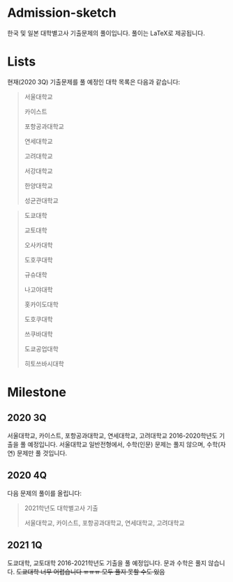# Admission-sketch


한국 및 일본 대학별고사 기출문제의 풀이입니다. 풀이는 LaTeX로 제공됩니다.

# Lists

현재(2020 3Q)  기출문제를 풀 예정인 대학 목록은 다음과 같습니다:

> 서울대학교
>
> 카이스트
>
> 포항공과대학교
>
> 연세대학교
>
> 고려대학교
>
> 서강대학교
>
> 한양대학교
>
> 성균관대학교



> 도쿄대학
>
> 교토대학
>
> 오사카대학
>
> 도호쿠대학
>
> 규슈대학
>
> 나고야대학
>
> 홋카이도대학
>
> 도호쿠대학
>
> 쓰쿠바대학
>
> 도쿄공업대학
>
> 히토쓰바시대학


# Milestone



## 2020 3Q



서울대학교, 카이스트, 포항공과대학교, 연세대학교, 고려대학교 2016-2020학년도 기출을 풀 예정입니다.
서울대학교 일반전형에서, 수학(인문) 문제는 풀지 않으며, 수학(자연) 문제만 풀 것입니다.


## 2020 4Q



다음 문제의 풀이를 올립니다:



> 2021학년도 대학별고사 기출
>
> 서울대학교, 카이스트, 포항공과대학교, 연세대학교, 고려대학교

## 2021 1Q

도쿄대학, 교토대학 2016-2021학년도 기출을 풀 예정입니다. 문과 수학은 풀지 않습니다.
~~도쿄대학 너무 어렵습니다 ㅠㅠㅠ 모두 풀지 못할 수도 있음~~
